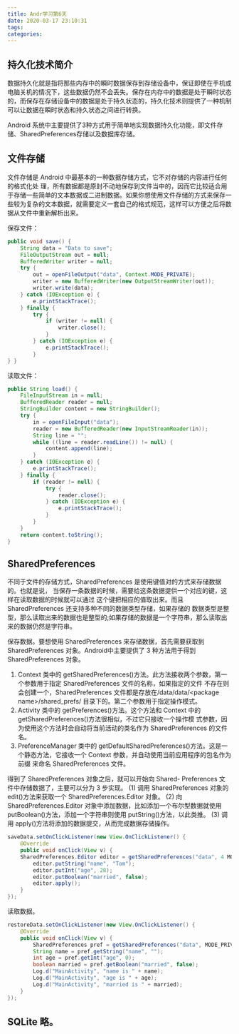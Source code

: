 ```yaml
---
title: Andr学习第6天
date: 2020-03-17 23:10:31
tags:
categories:
---
```




## 持久化技术简介
数据持久化就是指将那些内存中的瞬时数据保存到存储设备中，保证即使在手机或电脑关机的情况下，这些数据仍然不会丢失。保存在内存中的数据是处于瞬时状态的，而保存在存储设备中的数据是处于持久状态的，持久化技术则提供了一种机制可以让数据在瞬时状态和持久状态之间进行转换。

Android 系统中主要提供了3种方式用于简单地实现数据持久化功能，即文件存储、SharedPreferences存储以及数据库存储。

## 文件存储
文件存储是 Android 中最基本的一种数据存储方式，它不对存储的内容进行任何的格式化处 理，所有数据都是原封不动地保存到文件当中的，因而它比较适合用于存储一些简单的文本数据或二进制数据。如果你想使用文件存储的方式来保存一些较为复杂的文本数据，就需要定义一套自己的格式规范，这样可以方便之后将数据从文件中重新解析出来。

保存文件：
```java
public void save() {
    String data = "Data to save";
    FileOutputStream out = null;
    BufferedWriter writer = null;
    try {
        out = openFileOutput("data", Context.MODE_PRIVATE);
        writer = new BufferedWriter(new OutputStreamWriter(out));
        writer.write(data);
    } catch (IOException e) {
        e.printStackTrace();
    } finally {
        try {
            if (writer != null) {
                writer.close();
            }
        } catch (IOException e) {
            e.printStackTrace();
        }
} }
```

读取文件：
```java
public String load() {
    FileInputStream in = null;
    BufferedReader reader = null;
    StringBuilder content = new StringBuilder();
    try {
        in = openFileInput("data");
        reader = new BufferedReader(new InputStreamReader(in));
        String line = "";
        while ((line = reader.readLine()) != null) {
            content.append(line);
        }
    } catch (IOException e) {
        e.printStackTrace();
    } finally {
        if (reader != null) {
            try {
                reader.close();
            } catch (IOException e) {
                e.printStackTrace();
            }
        }
    }
    return content.toString();
}
```

## SharedPreferences
不同于文件的存储方式，SharedPreferences 是使用键值对的方式来存储数据的。也就是说， 当保存一条数据的时候，需要给这条数据提供一个对应的键，这样在读取数据的时候就可以通过 这个键把相应的值取出来。而且 SharedPreferences 还支持多种不同的数据类型存储，如果存储的 数据类型是整型，那么读取出来的数据也是整型的;如果存储的数据是一个字符串，那么读取出 来的数据仍然是字符串。

保存数据。要想使用 SharedPreferences 来存储数据，首先需要获取到 SharedPreferences 对象。Android中主要提供了 3 种方法用于得到 SharedPreferences 对象。
1. Context 类中的 getSharedPreferences()方法。此方法接收两个参数，第一个参数用于指定 SharedPreferences 文件的名称，如果指定的文件 不存在则会创建一个，SharedPreferences 文件都是存放在/data/data/\<package name\>/shared_prefs/ 目录下的。第二个参数用于指定操作模式。
2. Activity 类中的 getPreferences()方法。这个方法和 Context 中的 getSharedPreferences()方法很相似，不过它只接收一个操作模
式参数，因为使用这个方法时会自动将当前活动的类名作为 SharedPreferences 的文件名。
3. PreferenceManager 类中的 getDefaultSharedPreferences()方法。这是一个静态方法，它接收一个 Context 参数，并自动使用当前应用程序的包名作为前缀 来命名 SharedPreferences 文件。

得到了 SharedPreferences 对象之后，就可以开始向 Shared- Preferences 文件中存储数据了，主要可以分为 3 步实现。
(1) 调用 SharedPreferences 对象的 edit()方法来获取一个 SharedPreferences.Editor 对象。
(2) 向 SharedPreferences.Editor 对象中添加数据，比如添加一个布尔型数据就使用 putBoolean()方法，添加一个字符串则使用 putString()方法，以此类推。
(3) 调用 apply()方法将添加的数据提交，从而完成数据存储操作。

```java
saveData.setOnClickListener(new View.OnClickListener() {
    @Override
    public void onClick(View v) {
    SharedPreferences.Editor editor = getSharedPreferences("data", 4 MODE_PRIVATE).edit();
        editor.putString("name", "Tom");
        editor.putInt("age", 28);
        editor.putBoolean("married", false);
        editor.apply();
    }
});
```

读取数据。
```java
restoreData.setOnClickListener(new View.OnClickListener() {
    @Override
    public void onClick(View v) {
        SharedPreferences pref = getSharedPreferences("data", MODE_PRIVATE);
        String name = pref.getString("name", "");
        int age = pref.getInt("age", 0);
        boolean married = pref.getBoolean("married", false);
        Log.d("MainActivity", "name is " + name);
        Log.d("MainActivity", "age is " + age);
        Log.d("MainActivity", "married is " + married);
    }
});
```

## SQLite 略。
